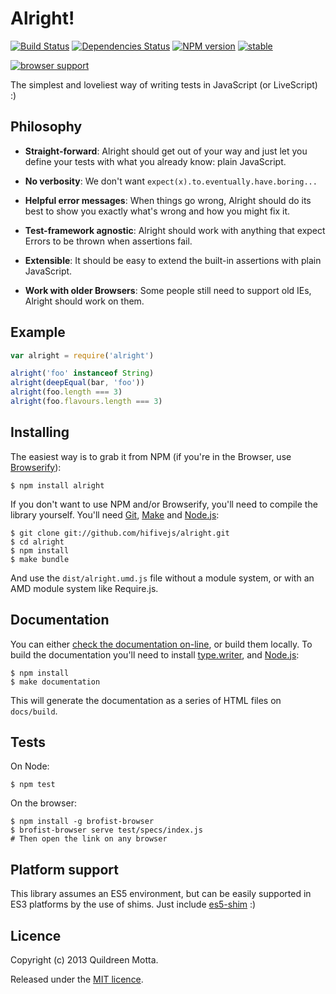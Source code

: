Alright!
========

[![Build Status](https://travis-ci.org/hifivejs/alright.png)](https://travis-ci.org/hifivejs/alright)
[![Dependencies Status](https://david-dm.org/hifivejs/alright.png)](https://david-dm.org/hifivejs/alright.png)
[![NPM version](https://badge.fury.io/js/alright.png)](http://badge.fury.io/js/alright)
[![stable](http://hughsk.github.io/stability-badges/dist/stable.svg)](http://github.com/hughsk/stability-badges)


[![browser support](http://ci.testling.com/hifivejs/alright.png)](http://ci.testling.com/hifivejs/alright)

The simplest and loveliest way of writing tests in JavaScript (or LiveScript) :)


## Philosophy

  - **Straight-forward**: Alright should get out of your way and just let you
    define your tests with what you already know: plain JavaScript.

  - **No verbosity**: We don't want `expect(x).to.eventually.have.boring...`

  - **Helpful error messages**: When things go wrong, Alright should do its
    best to show you exactly what's wrong and how you might fix it.

  - **Test-framework agnostic**: Alright should work with anything that expect
    Errors to be thrown when assertions fail.

  - **Extensible**: It should be easy to extend the built-in assertions with
    plain JavaScript.

  - **Work with older Browsers**: Some people still need to support old IEs,
    Alright should work on them.



## Example

```js
var alright = require('alright')

alright('foo' instanceof String)
alright(deepEqual(bar, 'foo'))
alright(foo.length === 3)
alright(foo.flavours.length === 3)
```


## Installing

The easiest way is to grab it from NPM (if you're in the Browser, use [Browserify][]):

    $ npm install alright
    
If you don't want to use NPM and/or Browserify, you'll need to compile the
library yourself. You'll need [Git][], [Make][] and [Node.js][]:

    $ git clone git://github.com/hifivejs/alright.git
    $ cd alright
    $ npm install
    $ make bundle
    
And use the `dist/alright.umd.js` file without a module system, or with an
AMD module system like Require.js.
    
[Browserify]: http://browserify.org/
[Git]: http://git-scm.com/
[Make]: http://www.gnu.org/software/make/
[Node.js]: http://nodejs.org/

    

## Documentation

You can either [check the documentation on-line][docs], or build them
locally. To build the documentation you'll need to install [type.writer][], and [Node.js][]:

    $ npm install
    $ make documentation
    
This will generate the documentation as a series of HTML files on
`docs/build`.

[type.writer]: http://kurisuwhyte.github.io/type.writer
[docs]: http://hifivejs.github.io/alright


## Tests

On Node:

    $ npm test
    
On the browser:

    $ npm install -g brofist-browser
    $ brofist-browser serve test/specs/index.js
    # Then open the link on any browser


## Platform support

This library assumes an ES5 environment, but can be easily supported in ES3
platforms by the use of shims. Just include [es5-shim][] :)

[es5-shim]: https://github.com/kriskowal/es5-shim

## Licence

Copyright (c) 2013 Quildreen Motta.

Released under the [MIT licence](https://github.com/hifivejs/alright/blob/master/LICENCE).

